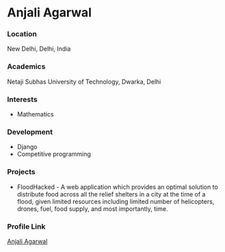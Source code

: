 # Anjali Agarwal

### Location

New Delhi, Delhi, India

### Academics

Netaji Subhas University of Technology, Dwarka, Delhi

### Interests

- Mathematics

### Development

- Django
- Competitive programming

### Projects

- FloodHacked - A web application which provides an optimal solution to distribute food across all the relief shelters in a city at the time of a flood, given limited resources including limited number of helicopters, drones, fuel, food supply, and most importantly, time.

### Profile Link

[Anjali Agarwal](https://github.com/aganjali10)
